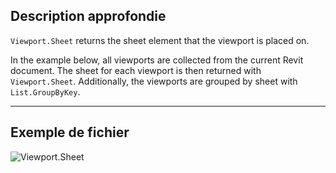 ## Description approfondie
`Viewport.Sheet` returns the sheet element that the viewport is placed on.

In the example below, all viewports are collected from the current Revit document. The sheet for each viewport is then returned with `Viewport.Sheet`. Additionally, the viewports are grouped by sheet with `List.GroupByKey`.
___
## Exemple de fichier

![Viewport.Sheet](./Revit.Elements.Viewport.Sheet_img.jpg)
